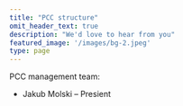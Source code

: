```yaml
---
title: "PCC structure"
omit_header_text: true
description: "We'd love to hear from you"
featured_image: '/images/bg-2.jpeg'
type: page
---
```


PCC management team:
- Jakub Molski – Presient
